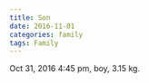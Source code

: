 ```yaml
---
title: Son
date: 2016-11-01
categories: family
tags: Family
---
```


Oct 31, 2016 4:45 pm, boy, 3.15 kg.
